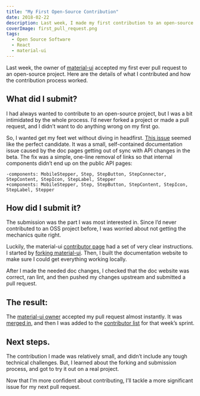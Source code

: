 ```yaml
---
title: "My First Open-Source Contribution"
date: 2018-02-22
description: Last week, I made my first contribution to an open-source project, and I’m pretty excited about it. Read more for details of my contribution and the pull request process.
coverImage: first_pull_request.png
tags:
  - Open Source Software
  - React
  - material-ui
---
```


Last week, the owner of [material-ui](https://material-ui-next.com/) accepted my first ever pull request to an open-source project. Here are the details of what I contributed and how the contribution process worked.

## What did I submit?

I had always wanted to contribute to an open-source project, but I was a bit intimidated by the whole process. I’d never forked a project or made a pull request, and I didn’t want to do anything wrong on my first go.

So, I wanted get my feet wet without diving in headfirst. [This issue](https://github.com/mui-org/material-ui/pull/10301) seemed like the perfect candidate. It was a small, self-contained documentation issue caused by the doc pages getting out of sync with  API changes in the beta. The fix was a simple, one-line removal of links so that internal components didn’t end up on the public API pages:

```
-components: MobileStepper, Step, StepButton, StepConnector, StepContent, StepIcon, StepLabel, Stepper
+components: MobileStepper, Step, StepButton, StepContent, StepIcon, StepLabel, Stepper
```

## How did I submit it?

The submission was the part I was most interested in. Since I’d never contributed to an OSS project before, I was worried about not getting the mechanics quite right.

Luckily, the material-ui [contributor page](https://github.com/mui-org/material-ui/blob/v1-beta/CONTRIBUTING.md) had a set of very clear instructions. I started by [forking material-ui](https://github.com/jdupont/material-ui). Then, I built the documentation website to make sure I could get everything working locally. 

After I made the needed doc changes, I checked that the doc website was correct, ran lint, and then pushed my changes upstream and submitted a pull request.

## The result:

The [material-ui owner](https://github.com/oliviertassinari) accepted my pull request almost instantly. It was [merged in](https://github.com/mui-org/material-ui/pull/10301), and then I was added to the [contributor list](https://github.com/mui-org/material-ui/releases/tag/v1.0.0-beta.34) for that week’s sprint.

## Next steps.

The contribution I made was relatively small, and didn’t include any tough technical challenges. But, I learned about the forking and submission process, and got to try it out on a real project.

Now that I’m more confident about contributing, I’ll tackle a more significant issue for my next pull request.

